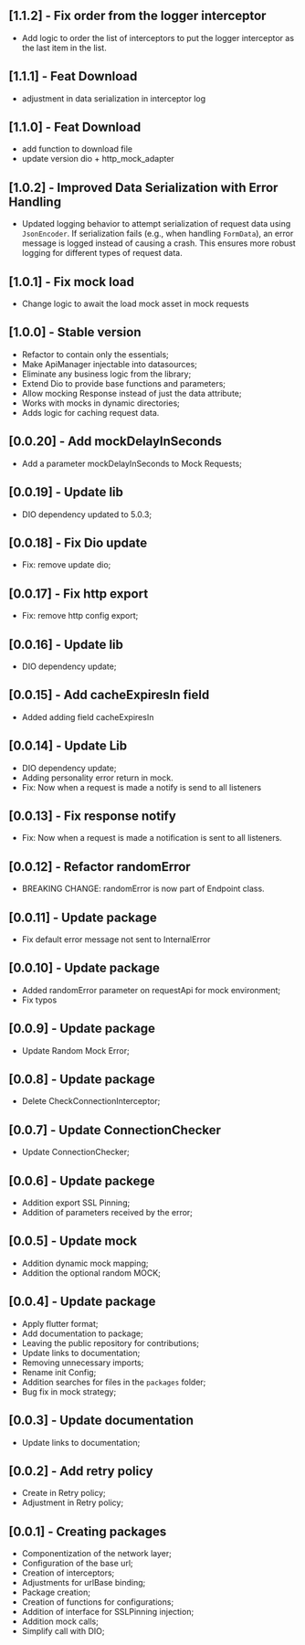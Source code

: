 ## [1.1.2] - Fix order from the logger interceptor

- Add logic to order the list of interceptors to put the logger interceptor as the last item in the list.

## [1.1.1] - Feat Download

- adjustment in data serialization in interceptor log

## [1.1.0] - Feat Download

- add function to download file
- update version dio + http_mock_adapter

## [1.0.2] - Improved Data Serialization with Error Handling

- Updated logging behavior to attempt serialization of request data using `JsonEncoder`. If serialization fails (e.g., when handling `FormData`), an error message is logged instead of causing a crash. This ensures more robust logging for different types of request data.


## [1.0.1] - Fix mock load

- Change logic to await the load mock asset in mock requests

## [1.0.0] - Stable version

- Refactor to contain only the essentials;
- Make ApiManager injectable into datasources;
- Eliminate any business logic from the library;
- Extend Dio to provide base functions and parameters;
- Allow mocking Response instead of just the data attribute;
- Works with mocks in dynamic directories;
- Adds logic for caching request data.

## [0.0.20] - Add mockDelayInSeconds

- Add a parameter mockDelayInSeconds to Mock Requests;

## [0.0.19] - Update lib

- DIO dependency updated to 5.0.3;

## [0.0.18] - Fix Dio update

- Fix: remove update dio;

## [0.0.17] - Fix http export

- Fix: remove http config export;

## [0.0.16] - Update lib

- DIO dependency update;

## [0.0.15] - Add cacheExpiresIn field

- Added adding field cacheExpiresIn

## [0.0.14] - Update Lib

- DIO dependency update;
- Adding personality error return in mock.
- Fix: Now when a request is made a notify is send to all listeners

## [0.0.13] - Fix response notify

- Fix: Now when a request is made a notification is sent to all listeners.

## [0.0.12] - Refactor randomError

- BREAKING CHANGE: randomError is now part of Endpoint class.

## [0.0.11] - Update package

- Fix default error message not sent to InternalError

## [0.0.10] - Update package

- Added randomError parameter on requestApi for mock environment;
- Fix typos

## [0.0.9] - Update package

- Update Random Mock Error;

## [0.0.8] - Update package

- Delete CheckConnectionInterceptor;

## [0.0.7] - Update ConnectionChecker

- Update ConnectionChecker;

## [0.0.6] - Update packege

- Addition export SSL Pinning;
- Addition of parameters received by the error;

## [0.0.5] - Update mock

- Addition dynamic mock mapping;
- Addition the optional random MOCK;

## [0.0.4] - Update package

- Apply flutter format;
- Add documentation to package;
- Leaving the public repository for contributions;
- Update links to documentation;
- Removing unnecessary imports;
- Rename init Config;
- Addition searches for files in the `packages` folder;
- Bug fix in mock strategy;

## [0.0.3] - Update documentation

- Update links to documentation;

## [0.0.2] - Add retry policy

- Create in Retry policy;
- Adjustment in Retry policy;

## [0.0.1] - Creating packages

- Componentization of the network layer;
- Configuration of the base url;
- Creation of interceptors;
- Adjustments for urlBase binding;
- Package creation;
- Creation of functions for configurations;
- Addition of interface for SSLPinning injection;
- Addition mock calls;
- Simplify call with DIO;
